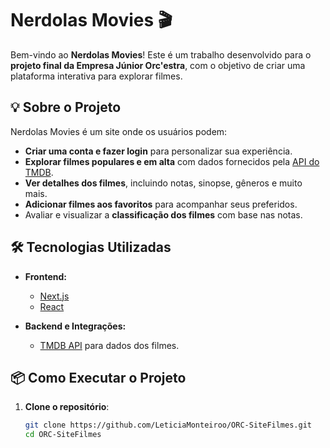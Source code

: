 # Nerdolas Movies 🎬  
Bem-vindo ao **Nerdolas Movies**! Este é um trabalho desenvolvido para o **projeto final da Empresa Júnior Orc'estra**, com o objetivo de criar uma plataforma interativa para explorar filmes.  

## 💡 Sobre o Projeto  
Nerdolas Movies é um site onde os usuários podem:  
- **Criar uma conta e fazer login** para personalizar sua experiência.  
- **Explorar filmes populares e em alta** com dados fornecidos pela [API do TMDB](https://www.themoviedb.org/).  
- **Ver detalhes dos filmes**, incluindo notas, sinopse, gêneros e muito mais.  
- **Adicionar filmes aos favoritos** para acompanhar seus preferidos.  
- Avaliar e visualizar a **classificação dos filmes** com base nas notas.  



## 🛠️ Tecnologias Utilizadas  
- **Frontend:**  
  - [Next.js](https://nextjs.org/)  
  - [React](https://react.dev/)  

- **Backend e Integrações:**  
  - [TMDB API](https://www.themoviedb.org/) para dados dos filmes.  



## 📦 Como Executar o Projeto  
1. **Clone o repositório**:  
   ```bash  
   git clone https://github.com/LeticiaMonteiroo/ORC-SiteFilmes.git  
   cd ORC-SiteFilmes  
